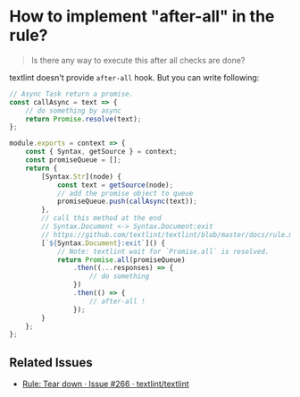 # How to implement "after-all" in the rule?

> Is there any way to execute this after all checks are done?

textlint doesn't provide `after-all` hook.
But you can write following:

```js
// Async Task return a promise.
const callAsync = text => {
    // do something by async
    return Promise.resolve(text);
};

module.exports = context => {
    const { Syntax, getSource } = context;
    const promiseQueue = [];
    return {
        [Syntax.Str](node) {
            const text = getSource(node);
            // add the promise object to queue
            promiseQueue.push(callAsync(text));
        },
        // call this method at the end
        // Syntax.Document <-> Syntax.Document:exit
        // https://github.com/textlint/textlint/blob/master/docs/rule.md
        [`${Syntax.Document}:exit`]() {
            // Note: textlint wait for `Promise.all` is resolved.
            return Promise.all(promiseQueue)
                .then((...responses) => {
                    // do something
                })
                .then(() => {
                    // after-all !
                });
        }
    };
};


```

## Related Issues

- [Rule: Tear down · Issue #266 · textlint/textlint](https://github.com/textlint/textlint/issues/266#issuecomment-293192017 "Rule: Tear down · Issue #266 · textlint/textlint")

